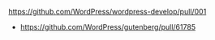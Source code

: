 https://github.com/WordPress/wordpress-develop/pull/001

* https://github.com/WordPress/gutenberg/pull/61785